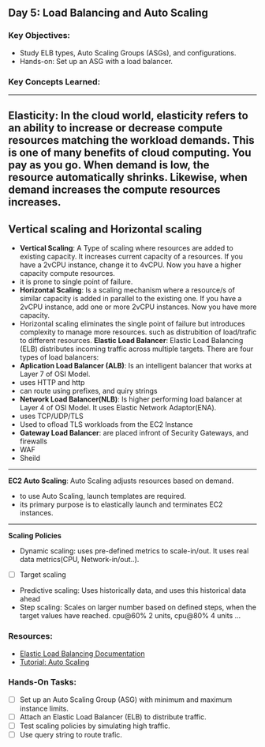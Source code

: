 ## **Day 5: Load Balancing and Auto Scaling**

### **Key Objectives:**

- Study ELB types, Auto Scaling Groups (ASGs), and configurations.
- Hands-on: Set up an ASG with a load balancer.

### **Key Concepts Learned:**

---

## **Elasticity**: In the cloud world, elasticity refers to an ability to increase or decrease compute resources matching the workload demands. This is one of many benefits of cloud computing. You pay as you go. When demand is low, the resource automatically shrinks. Likewise, when demand increases the compute resources increases.

## **Vertical scaling and Horizontal scaling**

- **Vertical Scaling**: A Type of scaling where resources are added to existing capacity. It increases current capacity of a resources. If you have a 2vCPU instance, change it to 4vCPU. Now you have a higher capacity compute resources.
- it is prone to single point of failure.
- **Horizontal Scaling**: Is a scaling mechanism where a resource/s of similar capacity is added in parallel to the existing one. If you have a 2vCPU instance, add one or more 2vCPU instances. Now you have more capacity.
- Horizontal scaling eliminates the single point of failure but introduces complexity to manage more resources. such as distrubition of load/trafic to different resources.
  **Elastic Load Balancer**: Elastic Load Balancing (ELB) distributes incoming traffic across multiple targets. There are four types of load balancers:
- **Aplication Load Balancer (ALB)**: Is an intelligent balancer that works at Layer 7 of OSI Model.
- uses HTTP and http
- can route using prefixes, and quiry strings
- **Network Load Balancer(NLB)**: Is higher performing load balancer at Layer 4 of OSI Model. It uses Elastic Network Adaptor(ENA).
- uses TCP/UDP/TLS
- Used to ofload TLS workloads from the EC2 Instance
- **Gateway Load Balancer**: are placed infront of Security Gateways, and firewalls
- WAF
- Sheild
---
**EC2 Auto Scaling**: Auto Scaling adjusts resources based on demand. 
- to use Auto Scaling, launch templates are required.
- its primary purpose is to elastically launch and terminates EC2 instances.
---
**Scaling Policies**
- Dynamic scaling: uses pre-defined metrics to scale-in/out. It uses real data metrics(CPU, Network-in/out..).
- [ ] Target scaling
- Predictive scaling: Uses historically data, and uses this historical data ahead
- Step scaling: Scales on larger number based on defined steps, when the target values have reached. cpu@60% 2 units, cpu@80% 4 units ...
### **Resources:**

- [Elastic Load Balancing Documentation](https://aws.amazon.com/elasticloadbalancing/)
- [Tutorial: Auto Scaling](https://docs.aws.amazon.com/autoscaling/ec2/userguide/getting-started-with-as.html)

### **Hands-On Tasks:**
- [ ] Set up an Auto Scaling Group (ASG) with minimum and maximum instance limits.
- [ ] Attach an Elastic Load Balancer (ELB) to distribute traffic.
- [ ] Test scaling policies by simulating high traffic.
- [ ] Use query string to route trafic.
